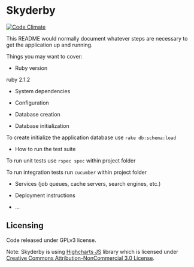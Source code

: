 # Skyderby

[![Code Climate](https://codeclimate.com/github/skyderby/skyderby/badges/gpa.svg)](https://codeclimate.com/github/skyderby/skyderby)

This README would normally document whatever steps are necessary to get the
application up and running.

Things you may want to cover:

* Ruby version

ruby 2.1.2

* System dependencies

* Configuration

* Database creation

* Database initialization

To create initialize the application database use `rake db:schema:load`

* How to run the test suite

To run unit tests use `rspec spec` within project folder

To run integration tests run `cucumber` within project folder

* Services (job queues, cache servers, search engines, etc.)

* Deployment instructions

* ...

## Licensing

Code released under GPLv3 license.

Note:
Skyderby is using [Highcharts JS](http://shop.highsoft.com/highcharts.html) library which is licensed under [Creative Commons Attribution-NonCommercial 3.0 License](http://creativecommons.org/licenses/by-nc/3.0/).
